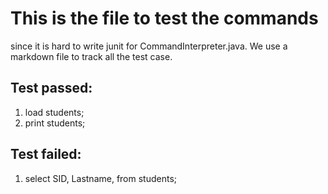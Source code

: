 # This is the file to test the commands 
since it is hard to write junit for CommandInterpreter.java. We use a markdown file to track all the test case.

## Test passed: 
  1. load students;
  2. print students;

## Test failed:
  1. select SID, Lastname, from students;